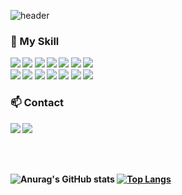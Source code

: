 ![header](https://capsule-render.vercel.app/api?type=waving&color=E3A6AE&height=200&section=header&text=Kim%20Yu%20Na&fontSize=80)

<!--
**U-and-Me/U-and-Me** is a ✨ _special_ ✨ repository because its `README.md` (this file) appears on your GitHub profile.

Here are some ideas to get you started:

- 🔭 I’m currently working on ...
- 🌱 I’m currently learning ...
- 👯 I’m looking to collaborate on ...
- 🤔 I’m looking for help with ...
- 💬 Ask me about ...
- 📫 How to reach me: ...
- 😄 Pronouns: ...
- ⚡ Fun fact: ...
-->
  
<h3 align="left"><b>📖 My Skill<b></h3>

<img src="https://img.shields.io/badge/Java-007396?style=flat-square&logo=java&logoColor=white"/></a>
<img src="https://img.shields.io/badge/C-A8B9CC?style=flat-square&logo=C&logoColor=white"/></a> 
<img src="https://img.shields.io/badge/MySQL-4479A1?style=flat-square&logo=MySQL&logoColor=white"/></a>
<img src="https://img.shields.io/badge/HTML5-E34F26?style=flat-square&logo=HTML5&logoColor=white"/></a> 
<img src="https://img.shields.io/badge/CSS3-1572B6?style=flat-square&logo=CSS3&logoColor=white"/></a> 
<img src="https://img.shields.io/badge/JavaScript-F7DF1E?style=flat-square&logo=JavaScript&logoColor=white"/></a> 
<img src="https://img.shields.io/badge/JSP-777BB4?style=flat-square&logo=Java&logoColor=white"/></a> 
<br>
<img src="https://img.shields.io/badge/c++-00599C?style=flat-square&logo=c%2B%2B&logoColor=white"/></a>
<img src="https://img.shields.io/badge/Python-3776AB?style=flat-square&logo=Python&logoColor=white"/></a> 
<img src="https://img.shields.io/badge/Android-3DDC84?style=flat-square&logo=Android&logoColor=white"/></a> 
<img src="https://img.shields.io/badge/firebase-FFCA28?style=flat-square&logo=firebase&logoColor=white">
<img src="https://img.shields.io/badge/node.js-339933?style=flat-square&logo=Node.js&logoColor=white"> 
<img src="https://img.shields.io/badge/spring-6DB33F?style=flat-square&logo=spring&logoColor=white">
<img src="https://img.shields.io/badge/git-F05032?style=flat-square&logo=git&logoColor=white">

<h3 align="left"><b>📫 Contact<b></h3>
<a href="mailto:yunasun0920@gmail.com">
  <img src="https://img.shields.io/badge/Gmail-EA4335?style=flat-square&logo=Gmail&logoColor=white&link=mailto:yunasun0920@gmail.com"/></a>
<a href="https://www.instagram.com/yuna__920">
  <img src="https://img.shields.io/badge/Instagram-E4405F?style=flat-square&logo=Instagram&logoColor=white"&link=https://www.instagram.com/yuna__920"/>
</a>
                                                                                                                                                     
<br><br>
                                                                                                                                                     
![Anurag's GitHub stats](https://github-readme-stats.vercel.app/api?username=U-and-Me&show_icons=true&count_private=true&theme=dracula)
[![Top Langs](https://github-readme-stats.vercel.app/api/top-langs/?username=U-and-Me&langs_count=8&layout=compact)](https://github.com/anuraghazra/github-readme-stats)
